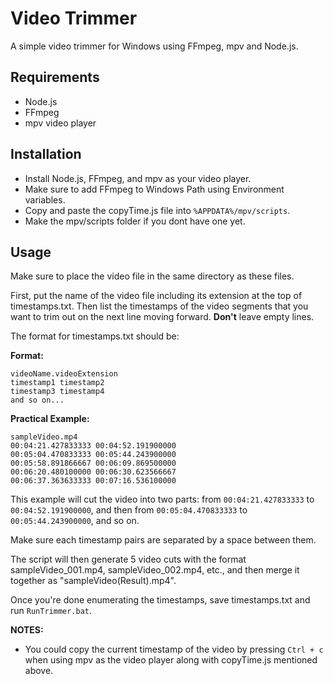 # Video Trimmer

A simple video trimmer for Windows using FFmpeg, mpv and Node.js.

## Requirements

- Node.js
- FFmpeg
- mpv video player

## Installation

- Install Node.js, FFmpeg, and mpv as your video player.
- Make sure to add FFmpeg to Windows Path using Environment variables.
- Copy and paste the copyTime.js file into `%APPDATA%/mpv/scripts`.
- Make the mpv/scripts folder if you dont have one yet.

## Usage

Make sure to place the video file in the same directory as these files.

First, put the name of the video file including its extension at the top of timestamps.txt. Then list the timestamps of the video segments that you want to trim out on the next line moving forward. **Don't** leave empty lines.

The format for timestamps.txt should be:

**Format:**

```
videoName.videoExtension
timestamp1 timestamp2
timestamp3 timestamp4
and so on...
```

**Practical Example:**

```
sampleVideo.mp4
00:04:21.427833333 00:04:52.191900000
00:05:04.470833333 00:05:44.243900000
00:05:58.891866667 00:06:09.869500000
00:06:20.480100000 00:06:30.623566667
00:06:37.363633333 00:07:16.536100000
```

This example will cut the video into two parts:
from `00:04:21.427833333` to `00:04:52.191900000`, and then
from `00:05:04.470833333` to `00:05:44.243900000`, and so on.

Make sure each timestamp pairs are separated by a space between them.

The script will then generate 5 video cuts with the format sampleVideo_001.mp4, sampleVideo_002.mp4, etc., and then merge it together as "sampleVideo(Result).mp4".

Once you're done enumerating the timestamps, save timestamps.txt and run `RunTrimmer.bat`.

**NOTES:**

- You could copy the current timestamp of the video by pressing `Ctrl + c` when using mpv as the video player along with copyTime.js mentioned above.
